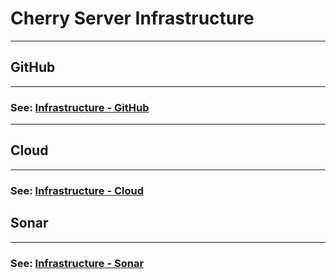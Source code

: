 # Cherry Server Infrastructure

<hr>

## GitHub

<hr>

### See: [Infrastructure - GitHub](./doc/infrastructure_github.md)

<hr>

## Cloud

<hr>

### See: [Infrastructure - Cloud](./doc/infrastructure_cloud.md)


## Sonar

<hr>

### See: [Infrastructure - Sonar](./doc/infrastructure_sonar.md)

